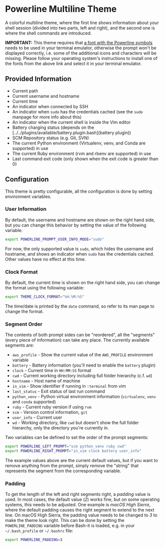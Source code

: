 # Powerline Multiline Theme

A colorful multiline theme, where the first line shows information about your shell session (divided into two parts, left and right), and the second one is where the shell commands are introduced.

**IMPORTANT:** This theme requires that [a font with the Powerline symbols](https://github.com/powerline/fonts) needs to be used in your terminal emulator, otherwise the prompt won't be displayed correctly, i.e. some of the additional icons and characters will be missing. Please follow your operating system's instructions to install one of the fonts from the above link and select it in your terminal emulator.

## Provided Information

* Current path
* Current username and hostname
* Current time
* An indicator when connected by SSH
* An indicator when `sudo` has the credentials cached (see the `sudo` manpage for more info about this)
* An indicator when the current shell is inside the Vim editor
* Battery charging status (depends on the [../../plugins/available/battery.plugin.bash](battery plugin))
* SCM Repository status (e.g. Git, SVN)
* The current Python environment (Virtualenv, venv, and Conda are supported) in use
* The current Ruby environment (rvm and rbenv are supported) in use
* Last command exit code (only shown when the exit code is greater than 0)

## Configuration

This theme is pretty configurable, all the configuration is done by setting environment variables.

### User Information

By default, the username and hostname are shown on the right hand side, but you can change this behavior by setting the value of the following variable:

```bash
export POWERLINE_PROMPT_USER_INFO_MODE="sudo"
```

For now, the only supported value is `sudo`, which hides the username and hostname, and shows an indicator when `sudo` has the credentials cached. Other values have no effect at this time.

### Clock Format

By default, the current time is shown on the right hand side, you can change the format using the following variable:

```bash
export THEME_CLOCK_FORMAT="%H:%M:%S"
```

The time/date is printed by the `date` command, so refer to its man page to change the format.

### Segment Order

The contents of both prompt sides can be "reordered", all the "segments" (every piece of information) can take any place. The currently available segments are:

* `aws_profile` - Show the current value of the `AWS_PROFILE` environment variable
* `battery` - Battery information (you'll need to enable the `battery` plugin)
* `clock` - Current time in `HH:MM:SS` format
* `cwd` - Current working directory including full folder hierarchy (c.f. `wd`)
* `hostname` - Host name of machine
* `in_vim` - Show identifier if running in `:terminal` from vim
* `last_status` - Exit status of last run command
* `python_venv` - Python virtual environment information (`virtualenv`, `venv`
  and `conda` supported)
* `ruby` - Current ruby version if using `rvm`
* `scm` - Version control information, `git` 
* `user_info` - Current user
* `wd` - Working directory, like `cwd` but doesn't show the full folder
  hierarchy, only the directory you're currently in.

Two variables can be defined to set the order of the prompt segments:

```bash
export POWERLINE_LEFT_PROMPT="scm python_venv ruby cwd"
export POWERLINE_RIGHT_PROMPT="in_vim clock battery user_info"
```

The example values above are the current default values, but if you want to remove anything from the prompt, simply remove the "string" that represents the segment from the corresponding variable.

### Padding

To get the length of the left and right segments right, a _padding_ value is used.
In most cases, the default value (_2_) works fine, but on some operating systems, this needs to be adjusted.
One example is _macOS High Sierra_, where the default padding causes the right segment to extend to the next line.
On macOS High Sierra, the padding value needs to be changed to _3_ to make the theme look right.
This can be done by setting the `POWERLINE_PADDING` variable before Bash-it is loaded, e.g. in your `~/.bash_profile` or `~/.bashrc` file:

```bash
export POWERLINE_PADDING=3
```
